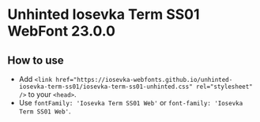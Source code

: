 # Unhinted Iosevka Term SS01 WebFont 23.0.0

## How to use

- Add `<link href="https://iosevka-webfonts.github.io/unhinted-iosevka-term-ss01/iosevka-term-ss01-unhinted.css" rel="stylesheet" />` to your `<head>`.
- Use `fontFamily: 'Iosevka Term SS01 Web'` or `font-family: 'Iosevka Term SS01 Web'`.
